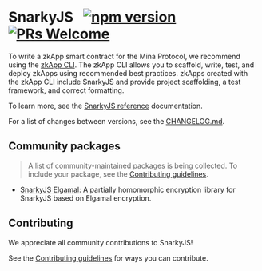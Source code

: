 # SnarkyJS &nbsp; [![npm version](https://img.shields.io/npm/v/snarkyjs.svg?style=flat)](https://www.npmjs.com/package/snarkyjs) [![PRs Welcome](https://img.shields.io/badge/PRs-welcome-brightgreen.svg)](./CONTRIBUTING.md)

To write a zkApp smart contract for the Mina Protocol, we recommend using the [zkApp CLI](https://github.com/o1-labs/zkapp-cli). The zkApp CLI allows you to scaffold, write, test, and deploy zkApps using recommended best practices. zkApps created with the zkApp CLI include SnarkyJS and provide project scaffolding, a test framework, and correct formatting.

To learn more, see the [SnarkyJS reference](https://docs.minaprotocol.com/en/zkapps/snarkyjs-reference) documentation.

For a list of changes between versions, see the [CHANGELOG.md](https://github.com/o1-labs/snarkyjs/blob/main/CHANGELOG.md).

## Community packages

> A list of community-maintained packages is being collected. To include your package, see the [Contributing guidelines](./CONTRIBUTING.md#creating-high-quality-community-packages).

- [SnarkyJS Elgamal](https://github.com/Trivo25/snarkyjs-elgamal): A partially homomorphic encryption library for SnarkyJS based on Elgamal encryption.

## Contributing

We appreciate all community contributions to SnarkyJS! 

See the [Contributing guidelines](CONTRIBUTING.md) for ways you can contribute. 
